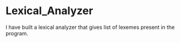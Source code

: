 # Lexical_Analyzer
I have built a lexical analyzer that gives list of lexemes present in the program. 
